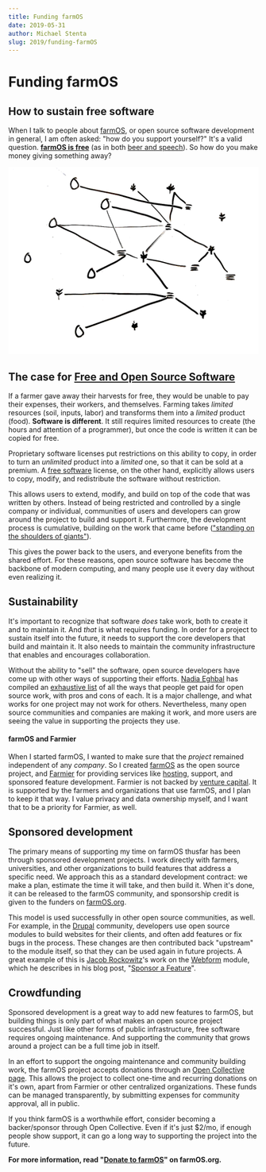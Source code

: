 ```yaml
---
title: Funding farmOS
date: 2019-05-31
author: Michael Stenta
slug: 2019/funding-farmOS
---
```


# Funding farmOS

## How to sustain free software

When I talk to people about [farmOS], or open source software development in
general, I am often asked: "how do you support yourself?" It's a valid question.
**[farmOS is free]** (as in both [beer and speech]). So how do you make money
giving something away?

![Illustration of farmOS relationships](./relationships2.png)

## The case for [Free and Open Source Software]

If a farmer gave away their harvests for free, they would be unable to pay their
expenses, their workers, and themselves. Farming takes *limited* resources
(soil, inputs, labor) and transforms them into a *limited* product (food).
**Software is different**. It still requires limited resources to create (the
hours and attention of a programmer), but once the code is written it can be
copied for free.

Proprietary software licenses put restrictions on this ability to copy, in order
to turn an *unlimited* product into a *limited* one, so that it can be sold at
a premium. A [free software] license, on the other hand, explicitly allows users
to copy, modify, and redistribute the software without restriction.

This allows users to extend, modify, and build on top of the code that was
written by others. Instead of being restricted and controlled by a single
company or individual, communities of users and developers can grow around the
project to build and support it. Furthermore, the development process is
cumulative, building on the work that came before
(["standing on the shoulders of giants"]).

This gives the power back to the users, and everyone benefits from the shared
effort. For these reasons, open source software has become the backbone of
modern computing, and many people use it every day without even realizing it.

## Sustainability

It's important to recognize that software *does* take work, both to create it
and to maintain it. And *that* is what requires funding. In order for a project
to sustain itself into the future, it needs to support the core developers that
build and maintain it. It also needs to maintain the community infrastructure
that enables and encourages collaboration.

Without the ability to "sell" the software, open source developers have come
up with other ways of supporting their efforts. [Nadia Eghbal] has compiled an
[exhaustive list] of all the ways that people get paid for open source work,
with pros and cons of each. It is a major challenge, and what works for one
project may not work for others. Nevertheless, many open source communities and
companies are making it work, and more users are seeing the value in supporting
the projects they use.

#### farmOS and Farmier

When I started farmOS, I wanted to make sure that the *project* remained
independent of any *company*. So I created [farmOS] as the open source project,
and [Farmier] for providing services like [hosting], support, and sponsored
feature development. Farmier is not backed by [venture capital]. It is supported
by the farmers and organizations that use farmOS, and I plan to keep it that
way. I value privacy and data ownership myself, and I want that to be a priority
for Farmier, as well.

## Sponsored development

The primary means of supporting my time on farmOS thusfar has been through
sponsored development projects. I work directly with farmers, universities, and
other organizations to build features that address a specific need. We approach
this as a standard development contract: we make a plan, estimate the time it
will take, and then build it. When it's done, it can be released to the farmOS
community, and sponsorship credit is given to the funders on [farmOS.org].

This model is used successfully in other open source communities, as well. For
example, in the [Drupal] community, developers use open source modules to build
websites for their clients, and often add features or fix bugs in the process.
These changes are then contributed back "upstream" to the module itself, so that
they can be used again in future projects. A great example of this is
[Jacob Rockowitz]'s work on the [Webform] module, which he describes in his blog
post, "[Sponsor a Feature]".

## Crowdfunding

Sponsored development is a great way to add new features to farmOS, but building
things is only part of what makes an open source project successful. Just like
other forms of public infrastructure, free software requires ongoing
maintenance. And supporting the community that grows around a project can be a
full time job in itself.

In an effort to support the ongoing maintenance and community building work, the
farmOS project accepts donations through an [Open Collective page]. This allows
the project to collect one-time and recurring donations on it's own, apart from
Farmier or other centralized organizations. These funds can be managed
transparently, by submitting expenses for community approval, all in public.

If you think farmOS is a worthwhile effort, consider becoming a backer/sponsor
through Open Collective. Even if it's just $2/mo, if enough people show support,
it can go a long way to supporting the project into the future.

**For more information, read "[Donate to farmOS]" on farmOS.org.**

[farmOS]: https://farmOS.org
[farmOS is free]: https://github.com/farmOS/farmOS
[beer and speech]: https://en.wikipedia.org/wiki/Gratis_versus_libre
[Free and Open Source Software]: https://en.wikipedia.org/wiki/Free_and_open-source_software
[free software]: https://en.wikipedia.org/wiki/Free_software
["Standing on the shoulders of giants"]: https://en.wikipedia.org/wiki/Standing_on_the_shoulders_of_giants
[Nadia Eghbal]: https://nadiaeghbal.com
[exhaustive list]: https://github.com/nayafia/lemonade-stand
[Farmier]: https://farmier.com
[hosting]: https://farmier.com/cloud/
[venture capital]: https://en.wikipedia.org/wiki/Venture_capital
[farmOS.org]: https://farmOS.org
[Drupal]: https://drupal.org
[Jacob Rockowitz]: https://www.jrockowitz.com
[Webform]: https://drupal.org/project/webform
[Sponsor a Feature]: https://www.jrockowitz.com/blog/sponsor-a-feature
[Open Collective page]: https://opencollective.com/farmOS
[Open Source Collective]: https://opencollective.com/opensourcecollective
[Open Collective]: https://opencollective.com/
[Donate to farmOS]: https://farmos.org/donate/
